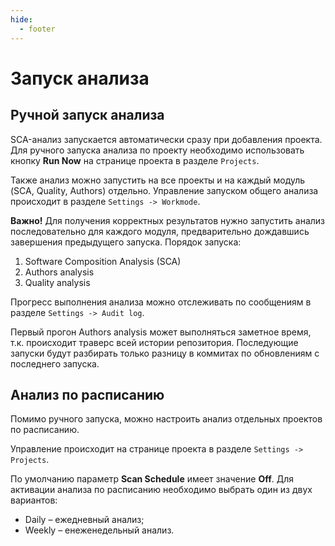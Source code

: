 ```yaml
---
hide:
  - footer
---
```

# Запуск анализа

## Ручной запуск анализа

SCA-анализ запускается автоматически сразу при добавления проекта. Для ручного запуска анализа по проекту необходимо использовать кнопку **Run Now** на странице проекта в разделе `Projects`.

Также анализ можно запустить на все проекты и на каждый модуль (SCA, Quality, Authors) отдельно. Управление запуском общего анализа происходит в разделе `Settings -> Workmode`.

**Важно!** Для получения корректных результатов нужно запустить анализ последовательно для каждого модуля, предварительно дождавшись завершения предыдущего запуска. Порядок запуска:

1. Software Composition Analysis (SCA)
2. Authors analysis
3. Quality analysis

Прогресс выполнения анализа можно отслеживать по сообщениям в разделе `Settings -> Audit log`.

Первый прогон Authors analysis может выполняться заметное время, т.к. происходит траверс всей истории репозитория. Последующие запуски будут разбирать только разницу в коммитах по обновлениям с последнего запуска.

## Анализ по расписанию

Помимо ручного запуска, можно настроить анализ отдельных проектов по расписанию.

Управление происходит на странице проекта в разделе `Settings -> Projects`. 

По умолчанию параметр **Scan Schedule** имеет значение **Off**. Для активации анализа по расписанию необходимо выбрать один из двух вариантов:

- Daily – ежедневный анализ;
- Weekly – енеженедельный анализ.